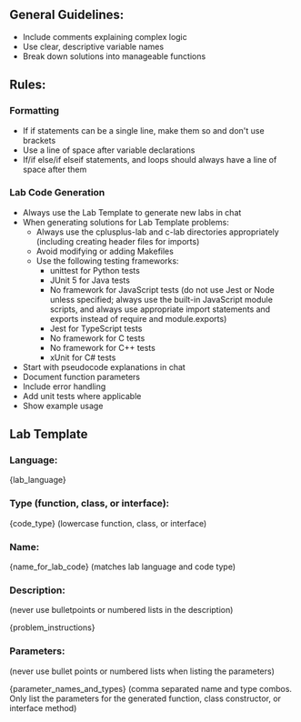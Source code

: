 ## General Guidelines:

- Include comments explaining complex logic
- Use clear, descriptive variable names
- Break down solutions into manageable functions

## Rules:

### Formatting

- If if statements can be a single line, make them so and don't use brackets
- Use a line of space after variable declarations
- If/if else/if elseif statements, and loops should always have a line of space after them

### Lab Code Generation

- Always use the Lab Template to generate new labs in chat
- When generating solutions for Lab Template problems:
  - Always use the cplusplus-lab and c-lab directories appropriately (including creating header files for imports)
  - Avoid modifying or adding Makefiles
  - Use the following testing frameworks:
    - unittest for Python tests
    - JUnit 5 for Java tests
    - No framework for JavaScript tests (do not use Jest or Node unless specified;
      always use the built-in JavaScript module scripts,
      and always use appropriate import statements and exports instead of require and module.exports)
    - Jest for TypeScript tests
    - No framework for C tests
    - No framework for C++ tests
    - xUnit for C# tests
- Start with pseudocode explanations in chat
- Document function parameters
- Include error handling
- Add unit tests where applicable
- Show example usage

## Lab Template

### Language:

{lab_language}

### Type (function, class, or interface):

{code_type} (lowercase function, class, or interface)

### Name:

{name_for_lab_code} (matches lab language and code type)

### Description:

(never use bulletpoints or numbered lists in the description)

{problem_instructions}

### Parameters:

(never use bullet points or numbered lists when listing the parameters)

{parameter_names_and_types}
(comma separated name and type combos. Only list the parameters for the generated function, class constructor,
or interface method)
